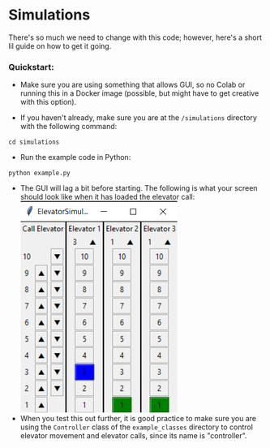 # Simulations

There's so much we need to change with this code; however, here's a short lil guide on how to get it going.

### Quickstart:

* Make sure you are using something that allows GUI, so no Colab or running this in a Docker image (possible, 
but might have to get creative with this option).

* If you haven't already, make sure you are at the `/simulations` directory with the following command:
```
cd simulations
```

* Run the example code in Python:
```
python example.py
```

* The GUI will lag a bit before starting. The following is what your screen should look like when it has loaded the
elevator call:
![example](./imgs/example.png)
* When you test this out further, it is good practice to make sure you are using the ```Controller``` class of the ```example_classes``` directory to control elevator movement and elevator calls, since its name is "controller".
